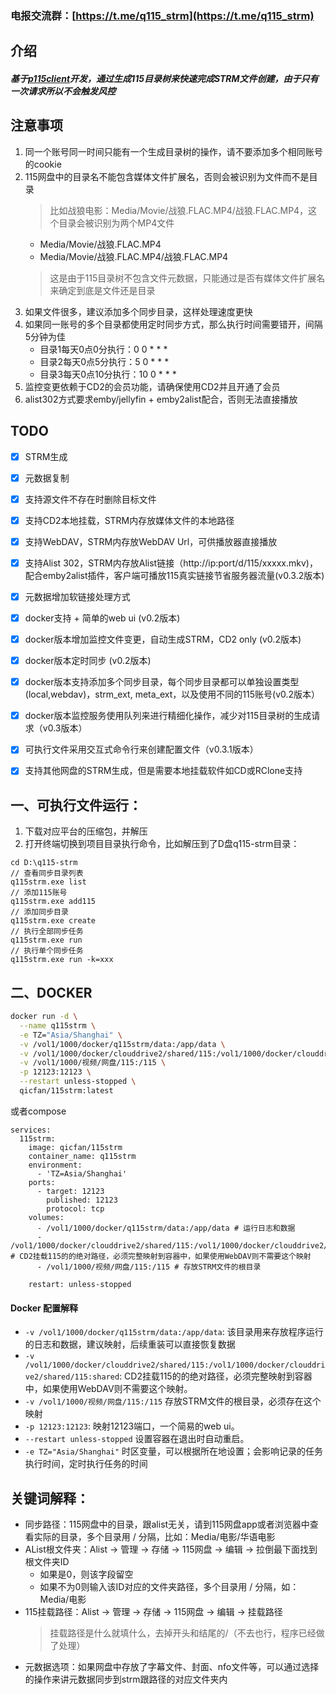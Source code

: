 ### 电报交流群：[https://t.me/q115_strm](https://t.me/q115_strm)

## 介绍
##### 基于[p115client](https://github.com/ChenyangGao/p115client)开发，通过生成115目录树来快速完成STRM文件创建，由于只有一次请求所以不会触发风控

## 注意事项
1. 同一个账号同一时间只能有一个生成目录树的操作，请不要添加多个相同账号的cookie
1. 115网盘中的目录名不能包含媒体文件扩展名，否则会被识别为文件而不是目录
    > 比如战狼电影：Media/Movie/战狼.FLAC.MP4/战狼.FLAC.MP4，这个目录会被识别为两个MP4文件
    - Media/Movie/战狼.FLAC.MP4
    - Media/Movie/战狼.FLAC.MP4/战狼.FLAC.MP4
    > 这是由于115目录树不包含文件元数据，只能通过是否有媒体文件扩展名来确定到底是文件还是目录
1. 如果文件很多，建议添加多个同步目录，这样处理速度更快
1. 如果同一账号的多个目录都使用定时同步方式，那么执行时间需要错开，间隔5分钟为佳
    - 目录1每天0点0分执行：0 0 * * *
    - 目录2每天0点5分执行：5 0 * * *
    - 目录3每天0点10分执行：10 0 * * *
1. 监控变更依赖于CD2的会员功能，请确保使用CD2并且开通了会员
1. alist302方式要求emby/jellyfin + emby2alist配合，否则无法直接播放

## TODO
- [x] STRM生成
- [x] 元数据复制
- [x] 支持源文件不存在时删除目标文件
- [x] 支持CD2本地挂载，STRM内存放媒体文件的本地路径
- [x] 支持WebDAV，STRM内存放WebDAV Url，可供播放器直接播放
- [x] 支持Alist 302，STRM内存放Alist链接（http://ip:port/d/115/xxxxx.mkv)，配合emby2alist插件，客户端可播放115真实链接节省服务器流量(v0.3.2版本)
- [x] 元数据增加软链接处理方式
- [x] docker支持 + 简单的web ui (v0.2版本)
- [x] docker版本增加监控文件变更，自动生成STRM，CD2 only (v0.2版本)
- [x] docker版本定时同步 (v0.2版本)
- [x] docker版本支持添加多个同步目录，每个同步目录都可以单独设置类型(local,webdav)，strm_ext, meta_ext，以及使用不同的115账号(v0.2版本）
- [x] docker版本监控服务使用队列来进行精细化操作，减少对115目录树的生成请求（v0.3版本）
- [x] 可执行文件采用交互式命令行来创建配置文件（v0.3.1版本）
- [x] 支持其他网盘的STRM生成，但是需要本地挂载软件如CD或RClone支持


## 一、可执行文件运行：
1. 下载对应平台的压缩包，并解压
2. 打开终端切换到项目目录执行命令，比如解压到了D盘q115-strm目录：
```console
cd D:\q115-strm
// 查看同步目录列表
q115strm.exe list
// 添加115账号
q115strm.exe add115
// 添加同步目录
q115strm.exe create
// 执行全部同步任务
q115strm.exe run
// 执行单个同步任务
q115strm.exe run -k=xxx
```

## 二、DOCKER
   ```bash
   docker run -d \
     --name q115strm \
     -e TZ="Asia/Shanghai" \
     -v /vol1/1000/docker/q115strm/data:/app/data \
     -v /vol1/1000/docker/clouddrive2/shared/115:/vol1/1000/docker/clouddrive2/shared/115:shared \
     -v /vol1/1000/视频/网盘/115:/115 \
     -p 12123:12123 \
     --restart unless-stopped \
     qicfan/115strm:latest
   ```

或者compose

```
services:
  115strm:
    image: qicfan/115strm
    container_name: q115strm
    environment:
      - 'TZ=Asia/Shanghai'
    ports:
      - target: 12123
        published: 12123
        protocol: tcp
    volumes:
      - /vol1/1000/docker/q115strm/data:/app/data # 运行日志和数据
      - /vol1/1000/docker/clouddrive2/shared/115:/vol1/1000/docker/clouddrive2/shared/115:shared # CD2挂载115的的绝对路径，必须完整映射到容器中，如果使用WebDAV则不需要这个映射
      - /vol1/1000/视频/网盘/115:/115 # 存放STRM文件的根目录

    restart: unless-stopped
```

#### Docker 配置解释
- `-v /vol1/1000/docker/q115strm/data:/app/data`: 该目录用来存放程序运行的日志和数据，建议映射，后续重装可以直接恢复数据
- `-v  /vol1/1000/docker/clouddrive2/shared/115:/vol1/1000/docker/clouddrive2/shared/115:shared`: CD2挂载115的的绝对路径，必须完整映射到容器中，如果使用WebDAV则不需要这个映射。
- `-v /vol1/1000/视频/网盘/115:/115` 存放STRM文件的根目录，必须存在这个映射
- `-p 12123:12123`: 映射12123端口，一个简易的web ui。
- `--restart unless-stopped` 设置容器在退出时自动重启。
- `-e TZ="Asia/Shanghai"` 时区变量，可以根据所在地设置；会影响记录的任务执行时间，定时执行任务的时间

## 关键词解释：
- 同步路径：115网盘中的目录，跟alist无关，请到115网盘app或者浏览器中查看实际的目录，多个目录用 / 分隔，比如：Media/电影/华语电影
- AList根文件夹：Alist -> 管理 -> 存储 -> 115网盘 -> 编辑 -> 拉倒最下面找到根文件夹ID
  - 如果是0，则该字段留空
  - 如果不为0则输入该ID对应的文件夹路径，多个目录用 / 分隔，如：Media/电影
- 115挂载路径：Alist -> 管理 -> 存储 -> 115网盘 -> 编辑 -> 挂载路径
    > 挂载路径是什么就填什么，去掉开头和结尾的/（不去也行，程序已经做了处理）
- 元数据选项：如果网盘中存放了字幕文件、封面、nfo文件等，可以通过选择的操作来讲元数据同步到strm跟路径的对应文件夹内
